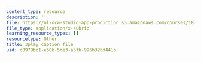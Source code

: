 ```yaml
---
content_type: resource
description: ''
file: https://ol-ocw-studio-app-production.s3.amazonaws.com/courses/18-s997-introduction-to-matlab-programming-fall-2011/c0979bc1e50b5de3a5fb996b32bd441b_lWSsUH_MQM4.vtt
file_type: application/x-subrip
learning_resource_types: []
resourcetype: Other
title: 3play caption file
uid: c0979bc1-e50b-5de3-a5fb-996b32bd441b
---
```

